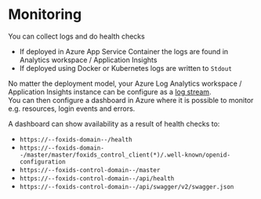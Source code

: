 # Monitoring
You can collect logs and do health checks
 - If deployed in Azure App Service Container the logs are found in Analytics workspace / Application Insights 
 - If deployed using Docker or Kubernetes logs are written to `Stdout`

No matter the deployment model, your Azure Log Analytics workspace / Application Insights instance can be configure as a [log stream](logging.md#log-stream).  
You can then configure a dashboard in Azure where it is possible to monitor e.g. resources, login events and errors. 

A dashboard can show availability as a result of health checks to:
- `https://--foxids-domain--/health`
- `https://--foxids-domain--/master/master/foxids_control_client(*)/.well-known/openid-configuration`
- `https://--foxids-control-domain--/master`
- `https://--foxids-control-domain--/api/health`
- `https://--foxids-control-domain--/api/swagger/v2/swagger.json`

